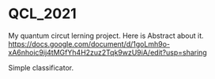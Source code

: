 # QCL_2021
My quantum circut lerning project.
Here is Abstract about it. https://docs.google.com/document/d/1goLmh9o-xA6nhoic9ij4tMGfYh4H2zuz2Tqk9wzU9iA/edit?usp=sharing 

Simple classificator.
